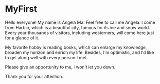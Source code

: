 # MyFirst


Hello everyone!
My name is Angela Ma. Feel free to call me Angela.
I come from Harbin, which is a beautiful city, famous for its ice and snow world. Every year thousands of visitors, including westerners, will come here just for a glance of it.

My favorite hobby is reading books, which can enlarge my knowledge, broaden my horizon and enrich my life.
Besides, I'm optimistic, and I'd like to get along well with every person I met.

Please give an opportunity to me, I won't let you down.

Thank you for your attention.
